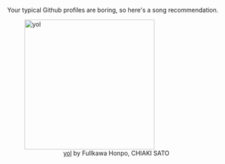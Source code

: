 Your typical Github profiles are boring, so here's a song recommendation.
<figure><img width="300" height="300" src="https://i.scdn.co/image/ab67616d0000b273e2d39c0c4db6b2065ebf1bd4" alt="yol" /><figcaption align="center"><a href="https://open.spotify.com/track/3611JQOKc5TPTS6JW9K6Kr" target="_blank">yol</a> by Fullkawa Honpo, CHIAKI SATO</figcaption></figure>
